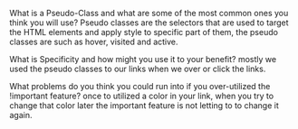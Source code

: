 What is a Pseudo-Class and what are some of the most common ones you think you will use?
Pseudo classes are the selectors that are used to target the HTML elements and apply style to specific part of them, the pseudo classes are such as hover, visited and active.


What is Specificity and how might you use it to your benefit? mostly we used the pseudo classes to our links when we over or click the links.


What problems do you think you could run into if you over-utilized the !important feature?
once to utilized a color in your link, when you try to change that color later the important feature is not letting to to change it again.